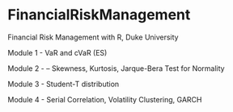 # FinancialRiskManagement
Financial Risk Management with R, Duke University

Module 1 - VaR and cVaR (ES)

Module 2 - – Skewness, Kurtosis, Jarque-Bera Test for Normality 

Module 3 - Student-T distribution

Module 4 - Serial Correlation, Volatility Clustering, GARCH

